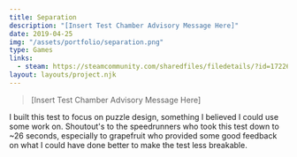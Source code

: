 ```yaml
---
title: Separation
description: "[Insert Test Chamber Advisory Message Here]"
date: 2019-04-25
img: "/assets/portfolio/separation.png"
type: Games
links:
  - steam: https://steamcommunity.com/sharedfiles/filedetails/?id=1722683658
layout: layouts/project.njk
---
```


> [Insert Test Chamber Advisory Message Here]

I built this test to focus on puzzle design, something I believed I could use some work on. Shoutout's to the speedrunners who took this test down to ~26 seconds, especially to grapefruit who provided some good feedback on what I could have done better to make the test less breakable.
